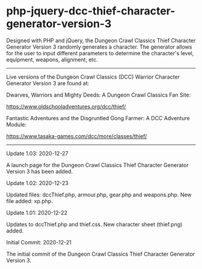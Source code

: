 # php-jquery-dcc-thief-character-generator-version-3
Designed with PHP and jQuery, the Dungeon Crawl Classics Thief Character Generator Version 3 randomly generates a character. The generator allows for the user to input different parameters to determine the character's level, equipment, weapons, alignment, etc.
_________________________________________

Live versions of the Dungeon Crawl Classics (DCC) Warrior Character Generator Version 3 are found at:

Dwarves, Warriors and Mighty Deeds: A Dungeon Crawl Classics Fan Site:

https://www.oldschooladventures.org/dcc/thief/

Fantastic Adventures and the Disgruntled Gong Farmer: A DCC Adventure Module:

https://www.tasaka-games.com/dcc/more/classes/thief/
_________________________________________


Update 1.03: 2020-12-27

A launch page for the Dungeon Crawl Classics Thief Character Generator Version 3 has been added.



Update 1.02: 2020-12-23

Updated files: dccThief.php, armour.php, gear.php and weapons.php.  New file added: xp.php.


Update 1.01: 2020-12-22

Updates to dccThief.php and thief.css.  New character sheet (thief.png) added.


Initial Commit: 2020-12-21

The initial commit of the Dungeon Crawl Classics Thief Character Generator Version 3.

